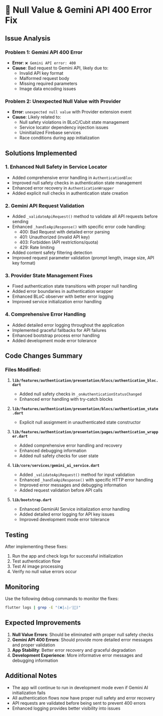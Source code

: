 # 🚨 Null Value & Gemini API 400 Error Fix

## Issue Analysis

### Problem 1: Gemini API 400 Error

- **Error**: `❌ Gemini API error: 400`
- **Cause**: Bad request to Gemini API, likely due to:
  - Invalid API key format
  - Malformed request body
  - Missing required parameters
  - Image data encoding issues

### Problem 2: Unexpected Null Value with Provider

- **Error**: `unexpected null value` with Provider extension event
- **Cause**: Likely related to:
  - Null safety violations in BLoC/Cubit state management
  - Service locator dependency injection issues
  - Uninitialized Firebase services
  - Race conditions during app initialization

## Solutions Implemented

### 1. Enhanced Null Safety in Service Locator

- Added comprehensive error handling in `AuthenticationBloc`
- Improved null safety checks in authentication state management
- Enhanced error recovery in `AuthenticationWrapper`
- Added explicit null checks in authentication state creation

### 2. Gemini API Request Validation

- Added `_validateApiRequest()` method to validate all API requests before sending
- Enhanced `_handleApiResponse()` with specific error code handling:
  - 400: Bad Request with detailed error parsing
  - 401: Unauthorized (invalid API key)
  - 403: Forbidden (API restrictions/quota)
  - 429: Rate limiting
- Added content safety filtering detection
- Improved request parameter validation (prompt length, image size, API key format)

### 3. Provider State Management Fixes

- Fixed authentication state transitions with proper null handling
- Added error boundaries in authentication wrapper
- Enhanced BLoC observer with better error logging
- Improved service initialization error handling

### 4. Comprehensive Error Handling

- Added detailed error logging throughout the application
- Implemented graceful fallbacks for API failures
- Enhanced bootstrap process error handling
- Added development mode error tolerance

## Code Changes Summary

### Files Modified:

1. **`lib/features/authentication/presentation/blocs/authentication_bloc.dart`**
   - Added null safety checks in `_onAuthenticationStatusChanged`
   - Enhanced error handling with try-catch blocks

2. **`lib/features/authentication/presentation/blocs/authentication_state.dart`**
   - Explicit null assignment in unauthenticated state constructor

3. **`lib/features/authentication/presentation/pages/authentication_wrapper.dart`**
   - Added comprehensive error handling and recovery
   - Enhanced debugging information
   - Added null safety checks for user state

4. **`lib/core/services/gemini_ai_service.dart`**
   - Added `_validateApiRequest()` method for input validation
   - Enhanced `_handleApiResponse()` with specific HTTP error handling
   - Improved error messages and debugging information
   - Added request validation before API calls

5. **`lib/bootstrap.dart`**
   - Enhanced GeminiAI Service initialization error handling
   - Added detailed error logging for API key issues
   - Improved development mode error tolerance

## Testing

After implementing these fixes:

1. Run the app and check logs for successful initialization
2. Test authentication flow
3. Test AI image processing
4. Verify no null value errors occur

## Monitoring

Use the following debug commands to monitor the fixes:

```bash
flutter logs | grep -E "(❌|⚠️|✅|🚀)"
```

## Expected Improvements

1. **Null Value Errors**: Should be eliminated with proper null safety checks
2. **Gemini API 400 Errors**: Should provide more detailed error messages and proper validation
3. **App Stability**: Better error recovery and graceful degradation
4. **Development Experience**: More informative error messages and debugging information

## Additional Notes

- The app will continue to run in development mode even if Gemini AI initialization fails
- All authentication flows now have proper null safety and error recovery
- API requests are validated before being sent to prevent 400 errors
- Enhanced logging provides better visibility into issues
